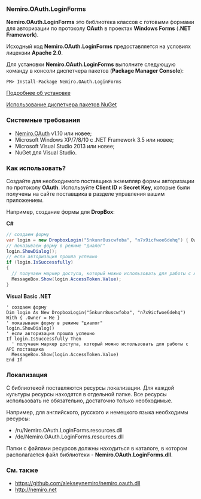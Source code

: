 ### Nemiro.OAuth.LoginForms

**Nemiro.OAuth.LoginForms** это библиотека классов с готовыми формами для авторизации по протоколу **OAuth** в проектах **Windows Forms** (**.NET Framework**).

Исходный код **Nemiro.OAuth.LoginForms** предоставляется на условиях лицензии **Apache 2.0**.

Для установки **Nemiro.OAuth.LoginForms** выполните следующую команду в консоли диспетчера пакетов (**Package Manager Console**):

`PM> Install-Package Nemiro.OAuth.LoginForms`

[Подробнее об установке](https://www.nuget.org/packages/Nemiro.OAuth.LoginForms/)

[Использование диспетчера пакетов NuGet](http://docs.nuget.org/consume/package-manager-console)

### Системные требования

* [Nemiro.OAuth](https://github.com/alekseynemiro/nemiro.oauth.dll) v1.10 или новее;
* Microsoft Windows XP/7/8/10 с .NET Framework 3.5 или новее;
* Microsoft Visual Studio 2013 или новее;
* NuGet для Visual Studio.

### Как использовать?

Создайте для необходимого поставщика экземпляр формы авторизации по протоколу **OAuth**.
Используйте **Client ID** и **Secret Key**, которые были получены на сайте поставщика в разделе управления вашим приложением.

Например, создание формы для **DropBox**:

**C#**
```C#
// создаем форму
var login = new DropboxLogin("5nkunr8uscwfoba", "n7x9icfwoe6dehq") { Owner = this };
// показываем форму в режиме "диалог"
login.ShowDialog();
// если авторизация прошла успешно
if (login.IsSuccessfully)
{
  // получаем маркер доступа, который можно использовать для работы с API поставщика
  MessageBox.Show(login.AccessToken.Value);
}
```

**Visual Basic .NET**
```VBNet
' создаем форму
Dim login As New DropboxLogin("5nkunr8uscwfoba", "n7x9icfwoe6dehq") With { .Owner = Me }
' показываем форму в режиме "диалог"
login.ShowDialog()
' если авторизация прошла успешно
If login.IsSuccessfully Then
  ' получаем маркер доступа, который можно использовать для работы с API поставщика
  MessageBox.Show(login.AccessToken.Value)
End If
```

### Локализация

С библиотекой поставляются ресурсы локализации. 
Для каждой культуры ресурсы находятся в отдельной папке.
Все ресурсы использовать не обязательно, достаточно только необходимые.

Например, для английского, русского и немецкого языка необходимы ресурсы:
* /ru/Nemiro.OAuth.LoginForms.resources.dll
* /de/Nemiro.OAuth.LoginForms.resources.dll

Папки с файлами ресурсов должны находиться в каталоге, в котором располагается файл библиотеки - **Nemiro.OAuth.LoginForms.dll**.

### См. также

* https://github.com/alekseynemiro/nemiro.oauth.dll
* http://nemiro.net